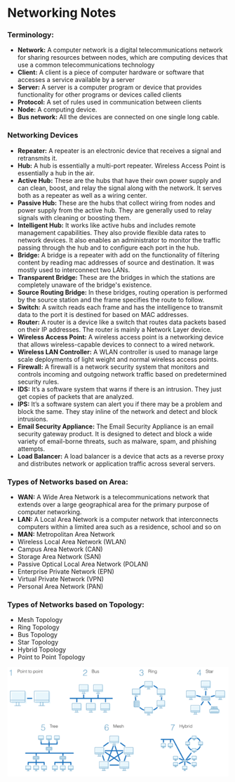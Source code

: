 # Networking Notes
### Terminology:
- **Network:** A computer network is a digital telecommunications network for sharing resources between nodes, which are computing devices that use a common telecommunications technology
- **Client:** A client is a piece of computer hardware or software that accesses a service available by a server
- **Server:** A server is a computer program or device that provides functionality for other programs or devices called clients
- **Protocol:** A set of rules used in communication between clients
- **Node:** A computing device. 
- **Bus network:** All the devices are connected on one single long cable.

### Networking Devices
- **Repeater:** A repeater is an electronic device that receives a signal and retransmits it. 
- **Hub:** A hub is essentially a multi-port repeater. Wireless Access Point is essentially a hub in the air.
- **Active Hub:** These are the hubs that have their own power supply and can clean, boost, and relay the signal along with the network. It serves both as a repeater as well as a wiring center.
- **Passive Hub:** These are the hubs that collect wiring from nodes and power supply from the active hub. They are generally used to relay signals with cleaning or boosting them.
- **Intelligent Hub:** It works like active hubs and includes remote management capabilities. They also provide flexible data rates to network devices. It also enables an administrator to monitor the traffic passing through the hub and to configure each port in the hub.
- **Bridge:** A bridge is a repeater with add on the functionality of filtering content by reading mac addresses of source and destination. It was mostly used to interconnect two LANs.
- **Transparent Bridge:** These are the bridges in which the stations are completely unaware of the bridge's existence.
- **Source Routing Bridge:** In these bridges, routing operation is performed by the source station and the frame specifies the route to follow. 
- **Switch:** A switch reads each frame and has the intelligence to transmit data to the port it is destined for based on MAC addresses. 
- **Router:** A router is a device like a switch that routes data packets based on their IP addresses. The router is mainly a Network Layer device. 
- **Wireless Access Point:** A wireless access point is a networking device that allows wireless-capable devices to connect to a wired network.
- **Wireless LAN Controller:** A WLAN controller is used to manage large scale deployments of light weight and normal wireless access points.
- **Firewall:** A firewall is a network security system that monitors and controls incoming and outgoing network traffic based on predetermined security rules. 
- **IDS:** It’s a software system that warns if there is an intrusion. They just get copies of packets that are analyzed.
- **IPS:** It’s a software system can alert you if there may be a problem and block the same. They stay inline of the network and detect and block intrusions. 
- **Email Security Appliance:** The Email Security Appliance is an email security gateway product. It is designed to detect and block a wide variety of email-borne threats, such as malware, spam, and phishing attempts.
- **Load Balancer:** A load balancer is a device that acts as a reverse proxy and distributes network or application traffic across several servers.

### Types of Networks based on Area:
- **WAN:** A Wide Area Network is a telecommunications network that extends over a large geographical area for the primary purpose of computer networking.
- **LAN:** A Local Area Network is a computer network that interconnects computers within a limited area such as a residence, school and so on
- **MAN:** Metropolitan Area Network
- Wireless Local Area Network (WLAN)
- Campus Area Network (CAN)
- Storage Area Network (SAN)
- Passive Optical Local Area Network (POLAN)
- Enterprise Private Network (EPN)
- Virtual Private Network (VPN)
- Personal Area Network (PAN) 

### Types of Networks based on Topology:
- Mesh Topology
- Ring Topology
- Bus Topology
- Star Topology
- Hybrid Topology
- Point to Point Topology

![](https://github.com/ravikumark815/networking/blob/main/Notes-images/topologies.png)
